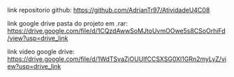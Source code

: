 link repositorio github: https://github.com/AdrianTr97/AtividadeU4C08

link google drive pasta do projeto em .rar: https://drive.google.com/file/d/1CQzdAwwSoMJtoUvmOOwe5s8CSoOrhiFd/view?usp=drive_link

link video google drive: https://drive.google.com/file/d/1WdTSvaZjOUUlfCCSXSG0Xl1GRn2myLyZ/view?usp=drive_link
